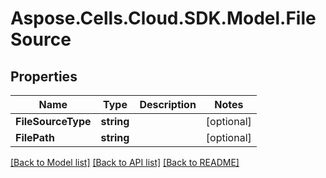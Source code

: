 # Aspose.Cells.Cloud.SDK.Model.FileSource
## Properties

Name | Type | Description | Notes
------------ | ------------- | ------------- | -------------
**FileSourceType** | **string** |  | [optional] 
**FilePath** | **string** |  | [optional] 

[[Back to Model list]](../README.md#documentation-for-models) [[Back to API list]](../README.md#documentation-for-api-endpoints) [[Back to README]](../README.md)

